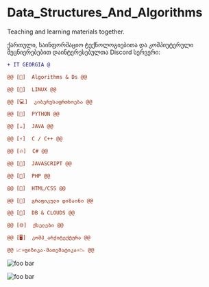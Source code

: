 # Data_Structures_And_Algorithms
Teaching and learning materials together.

ქართული, საინფორმაციო ტექნოლოგიებითა და კომპიუტერული მეცნიერებებით დაინტერესებულთა Discord სერვერი:
<font color="green"><a href="https://discord.gg/tsTm3NX" class="link-success">
  ```diff
+ IT GEORGIA @

@@ [💎]  Algorithms & Ds @@

@@ [🐧]  LINUX @@

@@ [💻]  კიბერუსაფრთხოება @@

@@ [🐍]  PYTHON @@

@@ [☕]  JAVA @@

@@ [⚡]  C / C++ @@

@@ [🔥]  C# @@

@@ [🌟]  JAVASCRIPT @@

@@ [🐘]  PHP @@

@@ [💃]  HTML/CSS @@

@@ [🌆]  გრაფიკული დიზაინი @@

@@ [💭]  DB & CLOUDS @@

@@ [🌐]  ქსელები @@

@@ [🖥]  კომპ_არქიტექტურა @@

@@ 📈⚛ფიზიკა-მათემატიკა⚛📉 @@
```
  </a></font>
<p>
<img src="https://thumb.tildacdn.com/tild3762-3734-4166-a163-386665373666/-/resize/577x/-/format/webp/_1.png" alt="foo bar" title="train &amp; tracks" />
</p>

<p>
<img src="
https://www.google.com/url?sa=i&url=https%3A%2F%2Fpngio.com%2FPNG%2Fa74802-data-structure-png.html&psig=AOvVaw2rOzwwGEwhsNUymL6QuDfT&ust=1614334341579000&source=images&cd=vfe&ved=0CAYQjRxqFwoTCOCU65vmhO8CFQAAAAAdAAAAABBC
" alt="foo bar" title="train &amp; tracks" />
</p>
